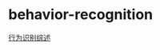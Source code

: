 # behavior-recognition  
[行为识别综述](https://blog.csdn.net/xiaoxiaowenqiang/article/details/80752849)  
